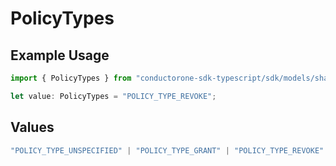 # PolicyTypes

## Example Usage

```typescript
import { PolicyTypes } from "conductorone-sdk-typescript/sdk/models/shared";

let value: PolicyTypes = "POLICY_TYPE_REVOKE";
```

## Values

```typescript
"POLICY_TYPE_UNSPECIFIED" | "POLICY_TYPE_GRANT" | "POLICY_TYPE_REVOKE" | "POLICY_TYPE_CERTIFY" | "POLICY_TYPE_ACCESS_REQUEST" | "POLICY_TYPE_PROVISION"
```